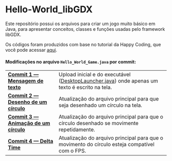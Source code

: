 <h1>Hello-World_libGDX</h1>
<p>Este repositório possui os arquivos para criar um jogo muito básico em Java, para apresentar conceitos, classes e funções usadas pelo framework libGDX.</p>
<p>Os códigos foram produzidos com base no tutorial da Happy Coding, que você pode acessar <a href="https://happycoding.io/tutorials/libgdx/hello-world">aqui</a>.</p>

<div>
  <h4>Modificações no arquivo <code>Hello_World_Game.java</code> por commit:</h4>
  <table align="center">
    <tr><td><a href="https://github.com/luc-gh/Hello-World_libGDX/commit/685c3ec07d2a894679eb26405e1878d954c1f1dc?diff=unified">
    <b>Commit 1 — Mensagem de texto</b></a></td>
    <td>Upload inicial e do executável 
    (<a href="https://github.com/luc-gh/Hello-World_libGDX/blob/master/desktop/src/com/libgdx/hello/DesktopLauncher.java">DesktopLauncher.java</a>) 
    onde apenas um texto é escrito na tela.</td></tr><tr><td>
    <a href="https://github.com/luc-gh/Hello-World_libGDX/blob/71a12616cdf192969795e573a80ee946d175899a/core/src/com/libgdx/hello/Hello_World_Game.java">
    <b>Commit 2 — Desenho de um círculo</b></a></td>
    <td>Atualização do arquivo principal para que seja desenhado um círculo na tela.</td></tr>
    <tr><td><a href="https://github.com/luc-gh/Hello-World_libGDX/blob/1239bb3790c5b2cb0410cb405694ad3e35d19b44/core/src/com/libgdx/hello/Hello_World_Game.java">
    <b>Commit 3 — Animação de um círculo</b></a></td>
    <td>Atualização do arquivo principal para que o círculo desenhado se movimente repetidamente.</td></tr>
    <tr><td><a href="https://github.com/luc-gh/Hello-World_libGDX/blob/master/core/src/com/libgdx/hello/Hello_World_Game.java">
    <b>Commit 4 — Delta Time</b></a></td>
    <td>Atualização do arquivo principal para que o movimento do círculo esteja compatível com o FPS.</td></tr>
  </table></br>
  
</div>
